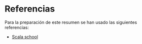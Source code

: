 # Referencias

Para la preparación de este resumen se han usado las siguientes referencias:

* [Scala school](https://twitter.github.io/scala_school/)

